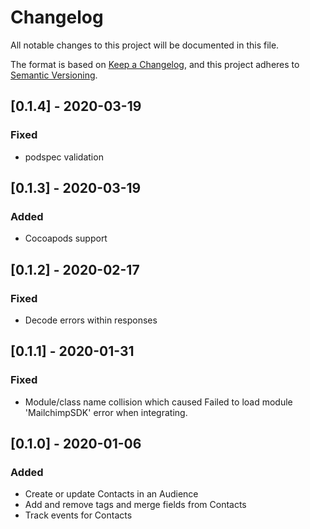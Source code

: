 # Changelog
All notable changes to this project will be documented in this file.

The format is based on [Keep a Changelog](https://keepachangelog.com/en/1.0.0/),
and this project adheres to [Semantic Versioning](https://semver.org/spec/v2.0.0.html).

## [0.1.4] - 2020-03-19
### Fixed
- podspec validation

## [0.1.3] - 2020-03-19
### Added
- Cocoapods support

## [0.1.2] - 2020-02-17
### Fixed
- Decode errors within responses

## [0.1.1] - 2020-01-31
### Fixed
- Module/class name collision which caused Failed to load module 'MailchimpSDK' error when integrating.

## [0.1.0] - 2020-01-06
### Added
- Create or update Contacts in an Audience
- Add and remove tags and merge fields from Contacts
- Track events for Contacts
